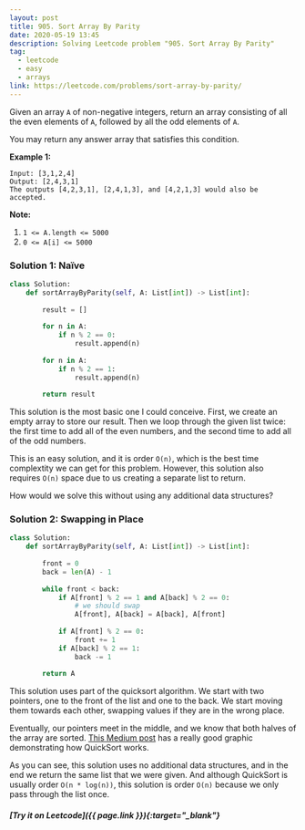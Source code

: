 ```yaml
---
layout: post
title: 905. Sort Array By Parity
date: 2020-05-19 13:45
description: Solving Leetcode problem "905. Sort Array By Parity"
tag:
  - leetcode
  - easy
  - arrays
link: https://leetcode.com/problems/sort-array-by-parity/
---
```


Given an array `A` of non-negative integers, return an array consisting of all the even elements of `A`, followed by all the odd elements of `A`.

You may return any answer array that satisfies this condition.

 

**Example 1:**

```
Input: [3,1,2,4]
Output: [2,4,3,1]
The outputs [4,2,3,1], [2,4,1,3], and [4,2,1,3] would also be accepted.
```

 

**Note:**

1. `1 <= A.length <= 5000`
2. `0 <= A[i] <= 5000`



### Solution 1: Naïve

```python
class Solution:
    def sortArrayByParity(self, A: List[int]) -> List[int]:
        
        result = []
        
        for n in A:
            if n % 2 == 0:
                result.append(n)
                
        for n in A:
            if n % 2 == 1:
                result.append(n)
                
        return result
```

This solution is the most basic one I could conceive. First, we create an empty array to store our result. Then we loop through the given list twice: the first time to add all of the even numbers, and the second time to add all of the odd numbers.

This is an easy solution, and it is order `O(n)`, which is the best time complextity we can get for this problem. However, this solution also requires `O(n)` space due to us creating a separate list to return.

How would we solve this without using any additional data structures?

### Solution 2: Swapping in Place

```python
class Solution:
    def sortArrayByParity(self, A: List[int]) -> List[int]:
        
        front = 0
        back = len(A) - 1
        
        while front < back:
            if A[front] % 2 == 1 and A[back] % 2 == 0:
                # we should swap
                A[front], A[back] = A[back], A[front]
                
            if A[front] % 2 == 0:
                front += 1
            if A[back] % 2 == 1:
                back -= 1
                
        return A
```

This solution uses part of the quicksort algorithm. We start with two pointers, one to the front of the list and one to the back. We start moving them towards each other, swapping values if they are in the wrong place.

Eventually, our pointers meet in the middle, and we know that both halves of the array are sorted. [This Medium post](https://medium.com/karuna-sehgal/a-quick-explanation-of-quick-sort-7d8e2563629b) has a really good graphic demonstrating how QuickSort works.

As you can see, this solution uses no additional data structures, and in the end we return the same list that we were given. And although QuickSort is usually order `O(n * log(n))`, this solution is order `O(n)` because we only pass through the list once.



##### [Try it on Leetcode]({{ page.link }}){:target="_blank"}